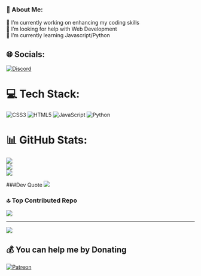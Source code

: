 ### 💫 About Me:
🔭 I’m currently working on enhancing my coding skills<br>🤝 I’m looking for help with Web Development<br>🌱 I’m currently learning Javascript/Python<br>


## 🌐 Socials:
[![Discord](https://img.shields.io/badge/Discord-%237289DA.svg?logo=discord&logoColor=white)](https://discord.gg/https://discord.gg/as2yepHP6y) 

# 💻 Tech Stack:
![CSS3](https://img.shields.io/badge/css3-%231572B6.svg?style=for-the-badge&logo=css3&logoColor=white) ![HTML5](https://img.shields.io/badge/html5-%23E34F26.svg?style=for-the-badge&logo=html5&logoColor=white) ![JavaScript](https://img.shields.io/badge/javascript-%23323330.svg?style=for-the-badge&logo=javascript&logoColor=%23F7DF1E) ![Python](https://img.shields.io/badge/python-3670A0?style=for-the-badge&logo=python&logoColor=ffdd54)
# 📊 GitHub Stats:
![](https://github-readme-stats.vercel.app/api?username=ReubenStill&theme=dark&hide_border=false&include_all_commits=false&count_private=false)<br/>
![](https://github-readme-streak-stats.herokuapp.com/?user=ReubenStill&theme=dark&hide_border=false)<br/>
![](https://github-readme-stats.vercel.app/api/top-langs/?username=ReubenStill&theme=dark&hide_border=false&include_all_commits=false&count_private=false&layout=compact)


###Dev Quote
![](https://quotes-github-readme.vercel.app/api?type=horizontal&theme=radical)

### 🔝 Top Contributed Repo
![](https://github-contributor-stats.vercel.app/api?username=ReubenStill&limit=5&theme=dark&combine_all_yearly_contributions=true)

---
[![](https://visitcount.itsvg.in/api?id=ReubenStill&icon=0&color=1)](https://visitcount.itsvg.in)

  ## 💰 You can help me by Donating
  [![Patreon](https://img.shields.io/badge/Patreon-F96854?style=for-the-badge&logo=patreon&logoColor=white)](https://www.patreon.com/reuben333) 
